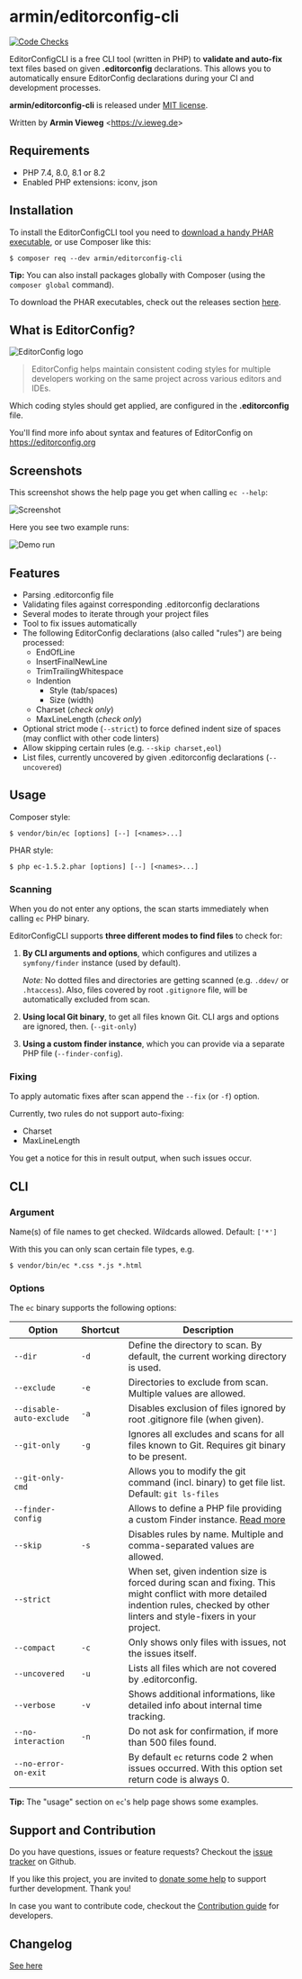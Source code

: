 # armin/editorconfig-cli

[![Code Checks](https://github.com/a-r-m-i-n/editorconfig-cli/actions/workflows/code-checks.yml/badge.svg)](https://github.com/a-r-m-i-n/editorconfig-cli/actions/workflows/code-checks.yml)

EditorConfigCLI is a free CLI tool (written in PHP) to **validate and auto-fix** text files based on given **.editorconfig** declarations.
This allows you to automatically ensure EditorConfig declarations during your CI and development processes.

**armin/editorconfig-cli** is released under [MIT license](LICENSE).

Written by **Armin Vieweg**  <<https://v.ieweg.de>>


## Requirements

- PHP 7.4, 8.0, 8.1 or 8.2
- Enabled PHP extensions: iconv, json


## Installation

To install the EditorConfigCLI tool you need to [download a handy PHAR executable](https://github.com/a-r-m-i-n/editorconfig-cli/releases),
or use Composer like this:

```
$ composer req --dev armin/editorconfig-cli
```

**Tip:** You can also install packages globally with Composer (using the ``composer global`` command).

To download the PHAR executables, check out the releases section
[here](https://github.com/a-r-m-i-n/editorconfig-cli/releases).


## What is EditorConfig?

![EditorConfig logo](docs/images/editorconfig-logo.png)

> EditorConfig helps maintain consistent coding styles for multiple developers working on the
> same project across various editors and IDEs.

Which coding styles should get applied, are configured in the **.editorconfig** file.

You'll find more info about syntax and features of EditorConfig on
https://editorconfig.org


## Screenshots

This screenshot shows the help page you get when calling ``ec --help``:

![Screenshot](docs/images/ec-1.4.png)


Here you see two example runs:

![Demo run](docs/images/ec-demo.gif)


## Features

- Parsing .editorconfig file
- Validating files against corresponding .editorconfig declarations
- Several modes to iterate through your project files
- Tool to fix issues automatically
- The following EditorConfig declarations (also called "rules") are being processed:
    - EndOfLine
    - InsertFinalNewLine
    - TrimTrailingWhitespace
    - Indention
        - Style (tab/spaces)
        - Size (width)
    - Charset (*check only*)
    - MaxLineLength (*check only*)
- Optional strict mode (``--strict``) to force defined indent size of spaces (may conflict with other code linters)
- Allow skipping certain rules (e.g. ``--skip charset,eol``)
- List files, currently uncovered by given .editorconfig declarations (``--uncovered``)

## Usage

Composer style:
```
$ vendor/bin/ec [options] [--] [<names>...]
```

PHAR style:
```
$ php ec-1.5.2.phar [options] [--] [<names>...]
```

### Scanning

When you do not enter any options, the scan starts immediately when calling ``ec`` PHP binary.

EditorConfigCLI supports **three different modes to find files** to check for:

1. **By CLI arguments and options**, which configures and utilizes a ``symfony/finder`` instance (used by default).

   *Note:* No dotted files and directories are getting scanned (e.g. ``.ddev/`` or ``.htaccess``).
   Also, files covered by root ``.gitignore`` file, will be automatically excluded from scan.

2. **Using local Git binary**, to get all files known Git. CLI args and options are ignored, then. (``--git-only``)

3. **Using a custom finder instance**, which you can provide via a separate PHP file (``--finder-config``).


### Fixing

To apply automatic fixes after scan append the ``--fix`` (or ``-f``) option.

Currently, two rules do not support auto-fixing:

- Charset
- MaxLineLength

You get a notice for this in result output, when such issues occur.


## CLI

### Argument

Name(s) of file names to get checked. Wildcards allowed. Default: ``['*']``

With this you can only scan certain file types, e.g.

```
$ vendor/bin/ec *.css *.js *.html
```


### Options

The ``ec`` binary supports the following options:

| Option                     | Shortcut | Description                                                                                                                                                                         |
|----------------------------|----------|-------------------------------------------------------------------------------------------------------------------------------------------------------------------------------------|
| ``--dir``                  | ``-d``   | Define the directory to scan. By default, the current working directory is used.                                                                                                    |
| ``--exclude``              | ``-e``   | Directories to exclude from scan. Multiple values are allowed.                                                                                                                      |
| ``--disable-auto-exclude`` | ``-a``   | Disables exclusion of files ignored by root .gitignore file (when given).                                                                                                           |
| ``--git-only``             | ``-g``   | Ignores all excludes and scans for all files known to Git. Requires git binary to be present.                                                                                       |
| ``--git-only-cmd``         |          | Allows you to modify the git command (incl. binary) to get file list. Default: ``git ls-files``                                                                                     |
| ``--finder-config``        |          | Allows to define a PHP file providing a custom Finder instance. [Read more](docs/CustomFinderInstance.md)                                                                           |
| ``--skip``                 | ``-s``   | Disables rules by name. Multiple and comma-separated values are allowed.                                                                                                            |
| ``--strict``               |          | When set, given indention size is forced during scan and fixing. This might conflict with more detailed indention rules, checked by other linters and style-fixers in your project. |
| ``--compact``              | ``-c``   | Only shows only files with issues, not the issues itself.                                                                                                                           |
| ``--uncovered``            | ``-u``   | Lists all files which are not covered by .editorconfig.                                                                                                                             |
| ``--verbose``              | ``-v``   | Shows additional informations, like detailed info about internal time tracking.                                                                                                     |
| ``--no-interaction``       | ``-n``   | Do not ask for confirmation, if more than 500 files found.                                                                                                                          |
| ``--no-error-on-exit``     |          | By default ``ec`` returns code 2 when issues occurred. With this option set return code is always 0.                                                                                |

**Tip:** The "usage" section on ``ec``'s help page shows some examples.


## Support and Contribution

Do you have questions, issues or feature requests? Checkout the
[issue tracker](https://github.com/a-r-m-i-n/editorconfig-cli/issues) on Github.

If you like this project, you are invited to [donate some help](https://www.paypal.com/cgi-bin/webscr?cmd=_s-xclick&hosted_button_id=2DCCULSKFRZFU)
to support further development. Thank you!

In case you want to contribute code, checkout the [Contribution guide](docs/Contribute.md) for developers.


## Changelog

[See here](docs/Versions.md)
